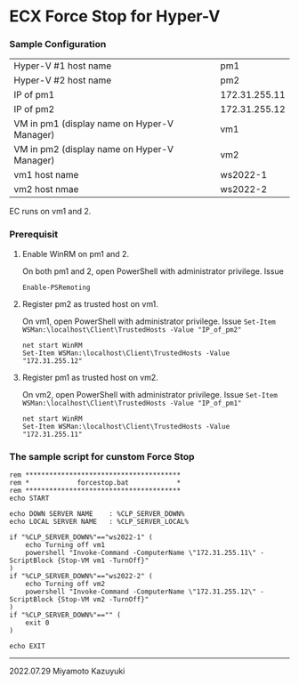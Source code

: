 # ECX Force Stop for Hyper-V

### Sample Configuration

|  |  |
|--|--|
| Hyper-V #1 host name | pm1 |
| Hyper-V #2 host name | pm2 |
| IP of pm1       | 172.31.255.11 |
| IP of pm2       | 172.31.255.12 |
| VM in pm1 (display name on Hyper-V Manager) | vm1 |
| VM in pm2 (display name on Hyper-V Manager) | vm2 |
| vm1 host name | ws2022-1 |
| vm2 host nmae | ws2022-2 |

EC runs on vm1 and 2.

### Prerequisit

1. Enable WinRM on pm1 and 2.

   On both pm1 and 2, open PowerShell with administrator privilege. Issue

   ```
   Enable-PSRemoting
   ```

2. Register pm2 as trusted host on vm1.

   On vm1, open PowerShell with administrator privilege. Issue `Set-Item WSMan:\localhost\Client\TrustedHosts -Value "IP_of_pm2"`

   ```
   net start WinRM
   Set-Item WSMan:\localhost\Client\TrustedHosts -Value "172.31.255.12"
   ```

3. Register pm1 as trusted host on vm2.

   On vm2, open PowerShell with administrator privilege. Issue `Set-Item WSMan:\localhost\Client\TrustedHosts -Value "IP_of_pm1"`

   ```
   net start WinRM
   Set-Item WSMan:\localhost\Client\TrustedHosts -Value "172.31.255.11"
   ```

### The sample script for cunstom Force Stop

```
rem ***************************************
rem *            forcestop.bat            *
rem ***************************************
echo START

echo DOWN SERVER NAME    : %CLP_SERVER_DOWN%
echo LOCAL SERVER NAME   : %CLP_SERVER_LOCAL%

if "%CLP_SERVER_DOWN%"=="ws2022-1" (
    echo Turning off vm1
    powershell "Invoke-Command -ComputerName \"172.31.255.11\" -ScriptBlock {Stop-VM vm1 -TurnOff}"
)
if "%CLP_SERVER_DOWN%"=="ws2022-2" (
    echo Turning off vm2
    powershell "Invoke-Command -ComputerName \"172.31.255.12\" -ScriptBlock {Stop-VM vm2 -TurnOff}"
)
if "%CLP_SERVER_DOWN%"=="" (
    exit 0
)

echo EXIT
```

---
2022.07.29 Miyamoto Kazuyuki
